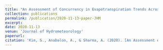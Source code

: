 ```yaml
---
title: "An Assessment of Concurrency in Evapotranspiration Trends Across Multiple Global Datasets"
collection: publications
permalink: /publication/2020-11-13-paper-JHM
excerpt: 
date: 2020-11-13
venue: 'Journal of Hydrometeorology'
paperurl:
citation: 'Kim, S., Anabalon, A., & Sharma, A. (2020). [An Assessment of Concurrency in Evapotranspiration Trends Across Multiple Global Datasets.](https://journals.ametsoc.org/jhm/article/doi/10.1175/JHM-D-20-0059.1/355548) ,<i>Journal of Hydrometeorology</i>, 1-50.'
---
```

